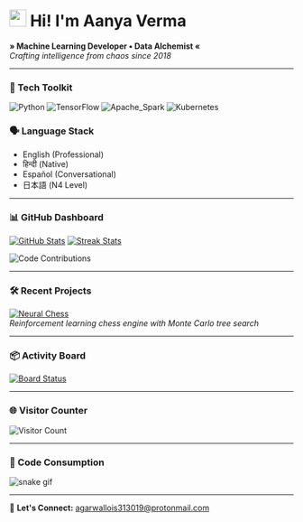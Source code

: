 
# <img src="https://media.giphy.com/media/hvRJCLFzcasrR4ia7z/giphy.gif" width="30px"> Hi! I'm Aanya Verma

**» Machine Learning Developer • Data Alchemist «**  
*Crafting intelligence from chaos since 2018*

---

### 🔧 Tech Toolkit

![Python](https://img.shields.io/badge/-Python-3572A5?style=flat&logo=python&logoColor=white)
![TensorFlow](https://img.shields.io/badge/-TensorFlow-FF6F00?style=flat&logo=TensorFlow&logoColor=white)
![Apache_Spark](https://img.shields.io/badge/-Apache_Spark-E25A1C?style=flat&logo=apachespark&logoColor=white)
![Kubernetes](https://img.shields.io/badge/-Kubernetes-326CE5?style=flat&logo=kubernetes&logoColor=white)

### 🗣️ Language Stack
- English (Professional)  
- हिन्दी (Native)  
- Español (Conversational)  
- 日本語 (N4 Level)

---

### 📊 GitHub Dashboard

[![GitHub Stats](https://github-readme-stats.vercel.app/api?username=agarwallois313019&show_icons=true&theme=radical)](https://github.com/agarwallois313019)
[![Streak Stats](https://github-readme-streak-stats.herokuapp.com/?user=agarwallois313019&theme=radical)](https://github.com/agarwallois313019)

![Code Contributions](https://github-contributions-grid.vercel.app/api/?username=agarwallois313019&theme=radical)

---

### 🛠️ Recent Projects

[![Neural Chess](https://github-readme-stats.vercel.app/api/pin/?username=agarwallois313019&repo=neural-chess&theme=radical)](https://github.com/agarwallois313019/neural-chess)  
*Reinforcement learning chess engine with Monte Carlo tree search*

---

### 📦 Activity Board

[![Board Status](https://github-readme-activity-graph.vercel.app/graph?username=agarwallois313019&theme=redical)](https://github.com/agarwallois313019)

---

### 🌐 Visitor Counter
![Visitor Count](https://hits.secretjc.com/api/visitor/today/agarwallois313019)

---

### 🐍 Code Consumption
![snake gif](https://github.com/agarwallois313019/agarwallois313019/blob/output/github-contribution-grid-snake.gif)

---

📧 **Let's Connect:** [agarwallois313019@protonmail.com](mailto:agarwallois313019@protonmail.com)
```
